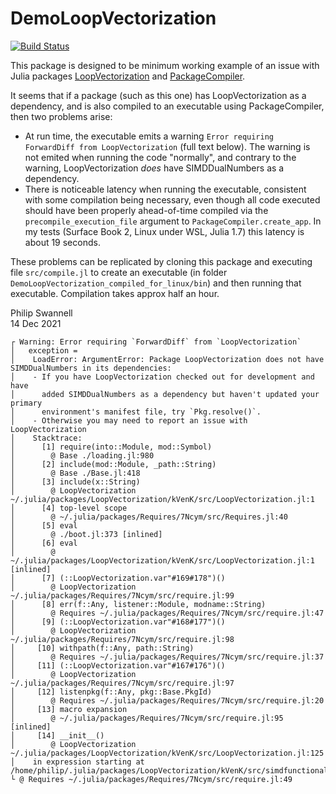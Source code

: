 # DemoLoopVectorization

[![Build Status](https://github.com/PGS62/DemoLoopVectorization.jl/actions/workflows/CI.yml/badge.svg?branch=main)](https://github.com/PGS62/DemoLoopVectorization.jl/actions/workflows/CI.yml?query=branch%3Amain)

This package is designed to be minimum working example of an issue with Julia packages [LoopVectorization](https://github.com/JuliaSIMD/LoopVectorization.jl) and [PackageCompiler](https://github.com/JuliaLang/PackageCompiler.jl).

It seems that if a package (such as this one) has LoopVectorization as a dependency, and is also compiled to an executable using PackageCompiler, then two problems arise:

 * At run time, the executable emits a warning `Error requiring ForwardDiff from LoopVectorization` (full text below). The warning is not emited when running the code "normally", and contrary to the warning, LoopVectorization _does_ have SIMDDualNumbers as a dependency.
 * There is noticeable latency when running the executable, consistent with some compilation being necessary, even though all code executed should have been properly ahead-of-time compiled via the `precompile_execution_file` argument to `PackageCompiler.create_app`. In my tests (Surface Book 2, Linux under WSL, Julia 1.7) this latency is about 19 seconds.

These problems can be replicated by cloning this package and executing file `src/compile.jl` to create an executable (in folder `DemoLoopVectorization_compiled_for_linux/bin`) and then running that executable. Compilation takes approx half an hour.

Philip Swannell  
14 Dec 2021

```
┌ Warning: Error requiring `ForwardDiff` from `LoopVectorization`
│   exception =
│    LoadError: ArgumentError: Package LoopVectorization does not have SIMDDualNumbers in its dependencies:
│    - If you have LoopVectorization checked out for development and have
│      added SIMDDualNumbers as a dependency but haven't updated your primary
│      environment's manifest file, try `Pkg.resolve()`.
│    - Otherwise you may need to report an issue with LoopVectorization
│    Stacktrace:
│      [1] require(into::Module, mod::Symbol)
│        @ Base ./loading.jl:980
│      [2] include(mod::Module, _path::String)
│        @ Base ./Base.jl:418
│      [3] include(x::String)
│        @ LoopVectorization ~/.julia/packages/LoopVectorization/kVenK/src/LoopVectorization.jl:1
│      [4] top-level scope
│        @ ~/.julia/packages/Requires/7Ncym/src/Requires.jl:40
│      [5] eval
│        @ ./boot.jl:373 [inlined]
│      [6] eval
│        @ ~/.julia/packages/LoopVectorization/kVenK/src/LoopVectorization.jl:1 [inlined]
│      [7] (::LoopVectorization.var"#169#178")()
│        @ LoopVectorization ~/.julia/packages/Requires/7Ncym/src/require.jl:99
│      [8] err(f::Any, listener::Module, modname::String)
│        @ Requires ~/.julia/packages/Requires/7Ncym/src/require.jl:47
│      [9] (::LoopVectorization.var"#168#177")()
│        @ LoopVectorization ~/.julia/packages/Requires/7Ncym/src/require.jl:98
│     [10] withpath(f::Any, path::String)
│        @ Requires ~/.julia/packages/Requires/7Ncym/src/require.jl:37
│     [11] (::LoopVectorization.var"#167#176")()
│        @ LoopVectorization ~/.julia/packages/Requires/7Ncym/src/require.jl:97
│     [12] listenpkg(f::Any, pkg::Base.PkgId)
│        @ Requires ~/.julia/packages/Requires/7Ncym/src/require.jl:20
│     [13] macro expansion
│        @ ~/.julia/packages/Requires/7Ncym/src/require.jl:95 [inlined]
│     [14] __init__()
│        @ LoopVectorization ~/.julia/packages/LoopVectorization/kVenK/src/LoopVectorization.jl:125
│    in expression starting at /home/philip/.julia/packages/LoopVectorization/kVenK/src/simdfunctionals/vmap_grad_forwarddiff.jl:2
└ @ Requires ~/.julia/packages/Requires/7Ncym/src/require.jl:49
```
